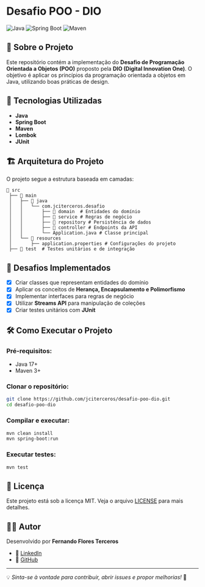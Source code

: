 # Desafio POO - DIO

![Java](https://img.shields.io/badge/Java-ED8B00?style=for-the-badge&logo=java&logoColor=white)
![Spring Boot](https://img.shields.io/badge/Spring%20Boot-6DB33F?style=for-the-badge&logo=springboot&logoColor=white)
![Maven](https://img.shields.io/badge/Maven-C71A36?style=for-the-badge&logo=apachemaven&logoColor=white)

## 📌 Sobre o Projeto
Este repositório contém a implementação do **Desafio de Programação Orientada a Objetos (POO)** proposto pela **DIO (Digital Innovation One)**. O objetivo é aplicar os princípios da programação orientada a objetos em Java, utilizando boas práticas de design.

## 🚀 Tecnologias Utilizadas
- **Java**
- **Spring Boot**
- **Maven**
- **Lombok**
- **JUnit**

## 🏗️ Arquitetura do Projeto
O projeto segue a estrutura baseada em camadas:
```
📂 src
 ├── 📂 main
 │   ├── 📂 java
 │   │   └── com.jciterceros.desafio
 │   │       ├── 📂 domain  # Entidades do domínio
 │   │       ├── 📂 service # Regras de negócio
 │   │       ├── 📂 repository # Persistência de dados
 │   │       ├── 📂 controller # Endpoints da API
 │   │       └── Application.java # Classe principal
 │   └── 📂 resources
 │       ├── application.properties # Configurações do projeto
 ├── 📂 test  # Testes unitários e de integração
```

## 🎯 Desafios Implementados
- [x] Criar classes que representam entidades do domínio
- [x] Aplicar os conceitos de **Herança, Encapsulamento e Polimorfismo**
- [x] Implementar interfaces para regras de negócio
- [x] Utilizar **Streams API** para manipulação de coleções
- [x] Criar testes unitários com **JUnit**

## 🛠️ Como Executar o Projeto
### Pré-requisitos:
- Java 17+
- Maven 3+

### Clonar o repositório:
```sh
git clone https://github.com/jciterceros/desafio-poo-dio.git
cd desafio-poo-dio
```

### Compilar e executar:
```sh
mvn clean install
mvn spring-boot:run
```

### Executar testes:
```sh
mvn test
```

## 📜 Licença
Este projeto está sob a licença MIT. Veja o arquivo [LICENSE](LICENSE) para mais detalhes.

## 👨‍💻 Autor
Desenvolvido por **Fernando Flores Terceros**
- 🔗 [LinkedIn](https://www.linkedin.com/in/fernando-flores-terceros-83486625)
- 🔗 [GitHub](https://github.com/jciterceros)

---
💡 *Sinta-se à vontade para contribuir, abrir issues e propor melhorias!* 🚀

